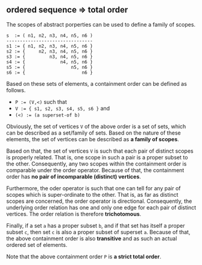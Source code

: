 
<!-- ======================================================================= -->
## ordered sequence => total order

The scopes of abstract porperties can be used to define a family of scopes.

```
s  := ( n1, n2, n3, n4, n5, n6 )
--------------------------------
s1 := { n1, n2, n3, n4, n5, n6 }
s2 := {     n2, n3, n4, n5, n6 }
s3 := {         n3, n4, n5, n6 }
s4 := {             n4, n5, n6 }
s5 := {                 n5, n6 }
s6 := {                     n6 }
```

Based on these sets of elements, a containment order can be defined as follows.

* `P := (V,<)` such that
* `V := { s1, s2, s3, s4, s5, s6 }` and
* `(<) := (a superset-of b)`

Obviously, the set of vertices `V` of the above order is a set of sets, which
can be described as a set/family of sets. Based on the nature of these elements,
the set of vertices can be described as **a family of scopes**.

Based on that, the set of vertices `V` is such that each pair of distinct scopes
is properly related. That is, one scope in such a pair is a proper subset to the
other. Consequently, any two scopes within the containment order is comparable
under the order operator. Because of that, the containment order has
**no pair of incomparable (distinct) vertices**.

Furthermore, the oder operator is such that one can tell for any pair of scopes
which is super-ordinate to the other. That is, as far as distinct scopes are
concerned, the order operator is directional. Consequently, the underlying order
relation has one and only one edge for each pair of distinct vertices. The order
relation is therefore **trichotomous**.

Finally, if a set `a` has a proper subset `b`, and if that set has itself a
proper subset `c`, then set `c` is also a proper subset of superset `a`.
Because of that, the above containment order is also **transitive** and as
such an actual ordered set of elements.

Note that the above containment order `P` is **a strict total order**.
